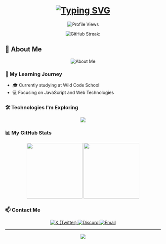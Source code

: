 <h1 align="center">
  <a href="https://git.io/typing-svg">
    <img src="https://readme-typing-svg.herokuapp.com?font=Fira+Code&size=30&duration=3000&pause=1000&color=ad9e76&center=true&width=600&lines=Hey+there!+👋;I'm+Sadness;+A+Web+Development+Student;Learning+to+Code+%F0%9F%92%BB;Wild+Code+School+Learner+🚀" alt="Typing SVG" />
  </a>
</h1>

<p align="center">
  <img src="https://komarev.com/ghpvc/?username=sadnxssdlm&color=ad9e76&style=flat-square&label=Profile+Views" alt="Profile Views">
</p>

<div align="center">
  
  ![GitHub Streak:](https://nirzak-streak-stats.vercel.app?user=sadnxssdlm&theme=dark)
  
</div>

## 🌟 About Me

<div align="center">
  <img src="https://readme-typing-svg.herokuapp.com?font=Roboto&color=ad9e76&size=20&center=true&lines=Aspiring+Web+Developer;Always+Ready;To+Learn" alt="About Me">
</div>

### 🚀 My Learning Journey

- 🎓 Currently studying at Wild Code School
- 💻 Focusing on JavaScript and Web Technologies
  
### 🛠️ Technologies I'm Exploring

<p align="center">
  <img src="https://skillicons.dev/icons?i=js,html,css,nodejs,git,react&theme=light&perline=3" />
</p>

### 📊 My GitHub Stats

<div align="center">
  <img height="180em" src="https://github-readme-stats.vercel.app/api?username=sadnxssdlm&show_icons=true&theme=dark&include_all_commits=true&count_private=true&icon_color=ad9e76&title_color=ad9e76"/>
  <img height="180em" src="https://github-readme-stats.vercel.app/api/top-langs/?username=sadnxssdlm&layout=compact&theme=dark&title_color=ad9e76"/>
</div>

### 📫 Contact Me

<p align ="center">
  <a href="https://x.com/sadnessdelask">
    <img src="https://img.shields.io/badge/X-Contact-informational?style=for-the-badge&logo=x&logoColor=white&color=ad9e76" alt="X (Twitter)"> 
  </a>
  <a href="https://discord.com/users/sk.sadness">
    <img src="https://img.shields.io/badge/Discord-Contact-informational?style=for-the-badge&logo=discord&logoColor=white&color=ad9e76" alt="Discord">
  </a>
  <a href="mailto:sadnessnc@gmail.com">
    <img src="https://img.shields.io/badge/Email-Contact-informational?style=for-the-badge&logo=gmail&logoColor=white&color=ad9e76" alt="Email">
  </a>
</p>

---

<p align="center">
  <img src="https://capsule-render.vercel.app/api?type=waving&color=ad9e76&height=120&section=footer"/>
</p>
